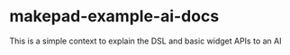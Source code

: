 # makepad-example-ai-docs
This is a simple context to explain the DSL and basic widget APIs to an AI
